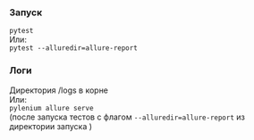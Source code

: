 ### Запуск

``pytest`` <br>
Или: <br>
``pytest --alluredir=allure-report``

### Логи

Директория /logs в корне <br>
Или: <br>
``pylenium allure serve`` <br>
(после запуска тестов с флагом ``--alluredir=allure-report`` из директории запуска )